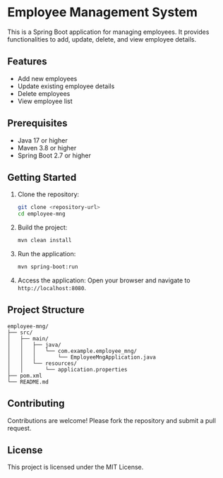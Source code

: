 # Employee Management System

This is a Spring Boot application for managing employees. It provides functionalities to add, update, delete, and view employee details.

## Features
- Add new employees
- Update existing employee details
- Delete employees
- View employee list

## Prerequisites
- Java 17 or higher
- Maven 3.8 or higher
- Spring Boot 2.7 or higher

## Getting Started

1. Clone the repository:
   ```bash
   git clone <repository-url>
   cd employee-mng
   ```

2. Build the project:
   ```bash
   mvn clean install
   ```

3. Run the application:
   ```bash
   mvn spring-boot:run
   ```

4. Access the application:
   Open your browser and navigate to `http://localhost:8080`.

## Project Structure
```
employee-mng/
├── src/
│   ├── main/
│   │   ├── java/
│   │   │   └── com.example.employee_mng/
│   │   │       └── EmployeeMngApplication.java
│   │   └── resources/
│   │       └── application.properties
├── pom.xml
└── README.md
```

## Contributing
Contributions are welcome! Please fork the repository and submit a pull request.

## License
This project is licensed under the MIT License.
